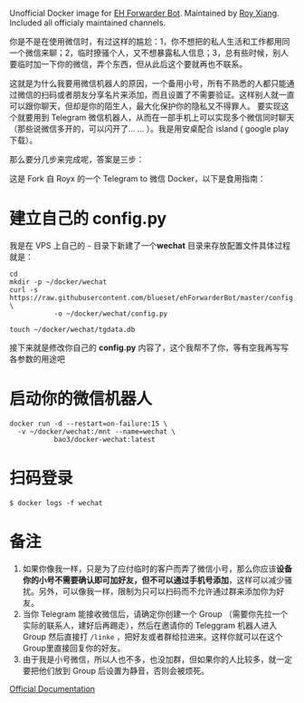  Unofficial Docker image for [EH Forwarder Bot](https://github.com/blueset/ehForwarderBot). Maintained by [Roy Xiang](http://github.com/RoyXiang). Included all officialy maintained channels.

你是不是在使用微信时，有过这样的尴尬：1，你不想把的私人生活和工作都用同一个微信来聊；2，临时撩骚个人，又不想暴露私人信息；3，总有些时候，别人要临时加一下你的微信，弄个东西，但从此后这个要就再也不联系。

这就是为什么我要用微信机器人的原因，一个备用小号，所有不熟悉的人都只能通过微信的扫码或者朋友分享名片来添加，而且设置了不需要验证。这样别人就一直可以跟你聊天，但却是你的陌生人，最大化保护你的隐私又不得罪人。 要实现这个就要用到 Telegram 微信机器人，从而在一部手机上可以实现多个微信同时聊天（那些说微信多开的，可以闪开了... ... ）。我是用安桌配合 island ( google play 下载）。

那么要分几步来完成呢，答案是三步：

这是 Fork 自 Royx 的一个 Telegram to 微信 Docker，以下是食用指南：

# 建立自己的 config.py

我是在 VPS 上自己的 `~` 目录下新建了一个**wechat** 目录来存放配置文件具体过程就是：

```
cd
mkdir -p ~/docker/wechat
curl -s https://raw.githubusercontent.com/blueset/ehForwarderBot/master/config.sample.py \
           -o ~/docker/wechat/config.py
           
touch ~/docker/wechat/tgdata.db

```

接下来就是修改你自己的 **config.py** 内容了，这个我帮不了你，等有空我再写写各参数的用途吧
# 启动你的微信机器人

```
docker run -d --restart=on-failure:15 \
  -v ~/docker/wechat:/mnt --name=wechat \
           bao3/docker-wechat:latest

```


# 扫码登录

```
$ docker logs -f wechat
```
# 备注
1. 如果你像我一样，只是为了应付临时的客户而弄了微信小号，那么你应该**设备你的小号不需要确认即可加好友，但不可以通过手机号添加**，这样可以减少骚扰。另外，可以像我一样，限制为只可以扫码而不允许通过群来添加你为好友。
2. 当你 Telegram 能接收微信后，请确定你创建一个 Group （需要你先拉一个实际的联系人，建好后再踢走），然后在邀请你的 Teleggram 机器人进入 Group 然后直接打 `/linke` ，把好友或者群给拉进来。这样你就可以在这个 Group里直接回复你的好友。
3. 由于我是小号微信，所以人也不多，也没加群，但如果你的人比较多，就一定要把他们放到 Group 后设置为静音，否则会被烦死。

[Official Documentation](https://ehforwarderbot.readthedocs.io)
